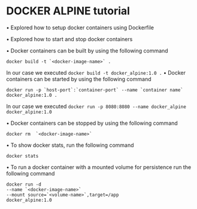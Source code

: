 # DOCKER ALPINE tutorial


• Explored how to setup docker containers using Dockerfile

• Explored how to start and stop docker containers

• Docker containers can be built by using the following command
    
    docker build -t `<docker-image-name>` .
 
 In our case we executed `docker build -t docker_alpine:1.0 .`
• Docker containers can be started by using the following command
    
    docker run -p `host-port`:`container-port` --name `container name` docker_alpine:1.0 .
 
 In our case we executed `docker run -p 8080:8080 --name docker_alpine  docker_alpine:1.0`

•  Docker containers can be stopped by using the following command
    
    docker rm  `<docker-image-name>`

•  To show docker stats, run the following command
    
    docker stats 

• To run  a docker container with a mounted volume for persistence run the following command 
        
    docker run -d 
    --name `<docker-image-name>`
    --mount source=`<volume-name>`,target=/app
    docker_alpine:1.0 

    


